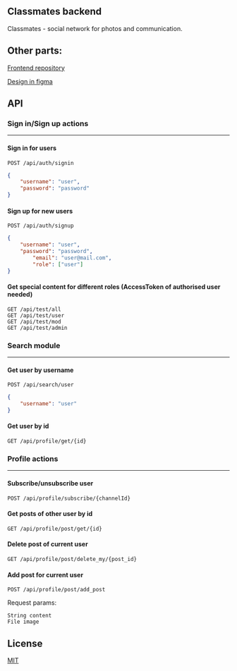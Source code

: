 ## Classmates backend

Classmates - social network for photos and communication.

## Other parts:
[Frontend repository](https://pip.pypa.io/en/stable/)

[Design in figma](https://www.figma.com/file/0ircFNNzFCJgQgqTf5WosA/%D0%9E%D0%B4%D0%BD%D0%BE%D0%BA%D0%BB%D0%B0%D1%81%D1%81%D0%BD%D0%B8%D0%BA%D0%B8?node-id=0%3A1)


## API

### Sign in/Sign up actions
---
#### Sign in for users

```
POST /api/auth/signin
```
```json
{
	"username": "user",
	"password": "password"
}
```
#### Sign up for new users
```
POST /api/auth/signup
```
```json
{
	"username": "user",
	"password": "password",
        "email": "user@mail.com",
        "role": ["user"]
}
```
#### Get special content for different roles (AccessToken of authorised user needed)
```
GET /api/test/all
GET /api/test/user
GET /api/test/mod
GET /api/test/admin
```
### Search module
---
#### Get user by username
```
POST /api/search/user
```
```json
{
	"username": "user"
}
```

#### Get user by id
```
GET /api/profile/get/{id}
```

### Profile actions
---
#### Subscribe/unsubscribe user
```
POST /api/profile/subscribe/{channelId}
```

#### Get posts of other user by id
```
GET /api/profile/post/get/{id}
```

#### Delete post of current user
```
GET /api/profile/post/delete_my/{post_id}
```

#### Add post for current user
```
POST /api/profile/post/add_post
```
Request params:
```
String content
File image
```

## License
[MIT](https://github.com/ESHagibalov/Classmates/blob/master/LICENSE)
